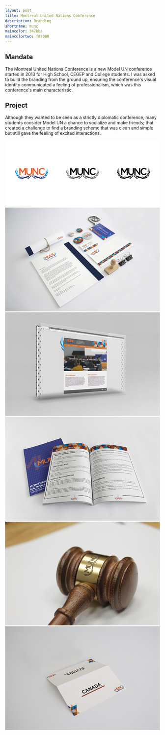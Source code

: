 ```yaml
---
layout: post
title: Montreal United Nations Conference
description: Branding
shortname: munc
maincolor: 347bba
maincolortwo: f87000
---
```


## Mandate
The Montreal United Nations Conference is a new Model UN conference started in 2013 for High School, CEGEP and College students. I was asked to build the branding from the ground up, ensuring the conference's visual identity communicated a feeling of professionalism, which was this conference's main characteristic.  

## Project
Although they wanted to be seen as a strictly diplomatic conference, many students consider Model UN a chance to socialize and make friends; that created a challenge to find a branding scheme that was clean and simple but still gave the feeling of excited interactions.


![MUNC](/assets/img/portfolio/munc/munc_0.png "MUNC Logo")
![MUNC](/assets/img/portfolio/munc/munc_1.jpg)
![MUNC](/assets/img/portfolio/munc/munc_2.jpg)
![MUNC](/assets/img/portfolio/munc/munc_3.jpg)
![MUNC](/assets/img/portfolio/munc/munc_4.jpg)
![MUNC](/assets/img/portfolio/munc/munc_5.jpg)
